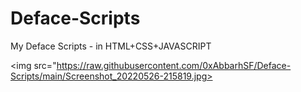 # Deface-Scripts
My Deface Scripts - in HTML+CSS+JAVASCRIPT

<img src="https://raw.githubusercontent.com/0xAbbarhSF/Deface-Scripts/main/Screenshot_20220526-215819.jpg>
